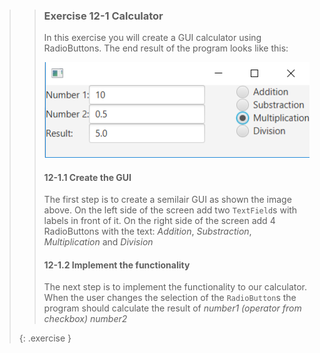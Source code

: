 >>### Exercise 12-1 Calculator
>>
>>In this exercise you will create a GUI calculator using RadioButtons. The end result of the program looks like this:
>>
>>![End result calculator](images/exercise/week12/exercise_1-1-Calculator.png)
>>
>>#### 12-1.1 Create the GUI
>>
>> The first step is to create a semilair GUI as shown the image above. On the left side of the screen add two `TextField`s with labels in front of it. On the right side of the screen add 4 RadioButtons with the text: *Addition*, *Substraction*, *Multiplication* and *Division*
>>
>>#### 12-1.2 Implement the functionality
>>
>> The next step is to implement the functionality to our calculator.  When the user changes the selection of the `RadioButton`s the program should calculate the result of *number1 (operator from checkbox) number2*
>>
>{: .exercise }